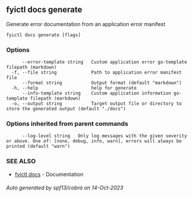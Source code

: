 ## fyictl docs generate

Generate error documentation from an application error manifest

```
fyictl docs generate [flags]
```

### Options

```
      --error-template string   Custom application error go-template filepath (markdown)
  -f, --file string             Path to application error manifest file
      --format string           Output format (default "markdown")
  -h, --help                    help for generate
      --info-template string    Custom application information go-template filepath (markdown)
  -o, --output string           Target output file or directory to store the generated output (default "./docs")
```

### Options inherited from parent commands

```
      --log-level string   Only log messages with the given severity or above. One of: [none, debug, info, warn], errors will always be printed (default "warn")
```

### SEE ALSO

* [fyictl docs](fyictl_docs.md)	 - Documentation

###### Auto generated by spf13/cobra on 14-Oct-2023
